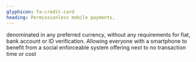 ```yaml
---
glyphicon: fa-credit-card
heading: Permissionless mobile payments,
---
```


denominated in any preferred currency, without any requirements for fiat, bank account or ID verification. Allowing everyone with a smartphone to benefit from a social enforceable system offering next to no transaction time or cost
